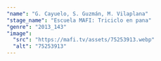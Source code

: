 ```yaml
---
"name": "G. Cayuelo, S. Guzmán, M. Vilaplana"
"stage_name": "Escuela MAFI: Triciclo en pana"
"genre": "2013_143"
"image":
  "src": "https://mafi.tv/assets/75253913.webp"
  "alt": "75253913"
---
```

